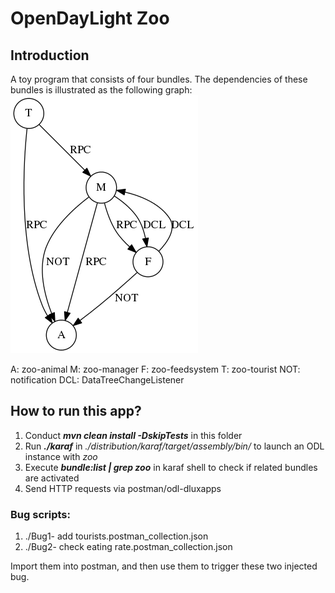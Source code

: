 # OpenDayLight Zoo

## Introduction 
A toy program that consists of four bundles. The dependencies of these bundles is illustrated as the following graph:
<img src="Zoo.png">

A: zoo-animal
M: zoo-manager
F: zoo-feedsystem
T: zoo-tourist
NOT: notification
DCL: DataTreeChangeListener

## How to run this app?
1. Conduct **_mvn clean install -DskipTests_** in this folder
2. Run **_./karaf_** in _./distribution/karaf/target/assembly/bin/_ to launch an ODL instance with _zoo_
3. Execute **_bundle:list | grep zoo_** in karaf shell to check if related bundles are activated
4. Send HTTP requests via postman/odl-dluxapps

### Bug scripts:
1. ./Bug1- add tourists.postman_collection.json
2. ./Bug2- check eating rate.postman_collection.json

Import them into postman, and then use them to trigger these two injected bug.